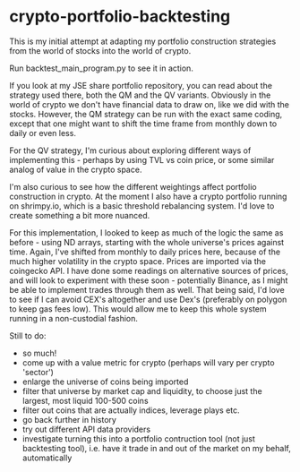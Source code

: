 # crypto-portfolio-backtesting

This is my initial attempt at adapting my portfolio construction strategies from the world of stocks into the world of crypto.

Run backtest_main_program.py to see it in action.

If you look at my JSE share portfolio repository, you can read about the strategy used there, both the QM and the QV variants. Obviously in the world of crypto we don't have financial data to draw on, like we did with the stocks.
However, the QM strategy can be run with the exact same coding, except that one might want to shift the time frame from monthly down to daily or even less.

For the QV strategy, I'm curious about exploring different ways of implementing this - perhaps by using TVL vs coin price, or some similar analog of value in the crypto space.

I'm also curious to see how the different weightings affect portfolio construction in crypto. At the moment I also have a crypto portfolio running on shrimpy.io, which is a basic threshold rebalancing system. I'd love to create something a bit more nuanced.

For this implementation, I looked to keep as much of the logic the same as before - using ND arrays, starting with the whole universe's prices against time. Again, I've shifted from monthly to daily prices here, because of the much higher volatility in the crypto space.
Prices are imported via the coingecko API. I have done some readings on alternative sources of prices, and will look to experiment with these soon - potentially Binance, as I might be able to implement trades through them as well.
That being said, I'd love to see if I can avoid CEX's altogether and use Dex's (preferably on polygon to keep gas fees low). This would allow me to keep this whole system running in a non-custodial fashion.

Still to do:
- so much!
- come up with a value metric for crypto (perhaps will vary per crypto 'sector')
- enlarge the universe of coins being imported
- filter that universe by market cap and liquidity, to choose just the largest, most liquid 100-500 coins
- filter out coins that are actually indices, leverage plays etc.
- go back further in history
- try out different API data providers
- investigate turning this into a portfolio contruction tool (not just backtesting tool), i.e. have it trade in and out of the market on my behalf, automatically
